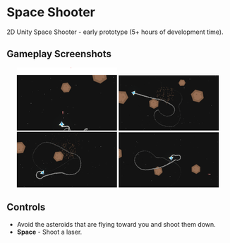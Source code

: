 # Space Shooter
2D Unity Space Shooter - early prototype (5+ hours of development time).

## Gameplay Screenshots
<p align="center">
  <img src="Docs/Screenshot1.png" width="45%" alt="Gameplay Screenshot 1">
  <img src="Docs/Screenshot2.png" width="45%" alt="Gameplay Screenshot 2">
  <img src="Docs/Screenshot3.png" width="45%" alt="Gameplay Screenshot 3">
  <img src="Docs/Screenshot4.png" width="45%" alt="Gameplay Screenshot 4">
</p>

## Controls
- Avoid the asteroids that are flying toward you and shoot them down.
- **Space** - Shoot a laser.
